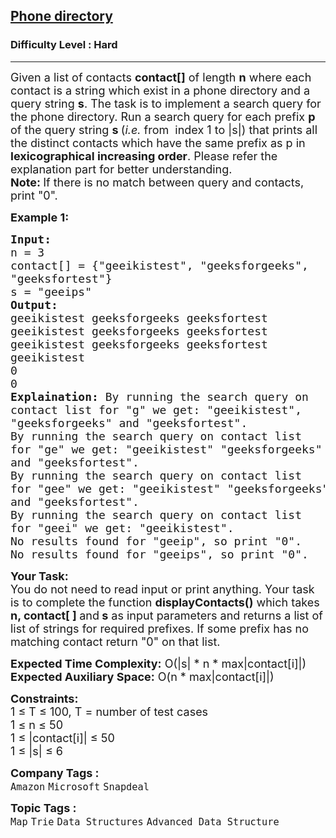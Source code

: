 <h2><a href="https://www.geeksforgeeks.org/problems/phone-directory4628/1?page=2&difficulty=Hard&sprint=94ade6723438d94ecf0c00c3937dad55&sortBy=latest">Phone directory</a></h2><h3>Difficulty Level : Hard</h3><hr><div class="problems_problem_content__Xm_eO"><p><span style="font-size: 18px;">Given a list of contacts <strong>contact[]</strong>&nbsp;of length <strong>n</strong>&nbsp;where each contact is a string which exist in a phone directory and a query string <strong>s</strong>. The task is to implement a search query for the phone directory. Run a search query for each prefix <strong>p</strong> of the query string <strong>s&nbsp;</strong>(<em>i.e.</em> from&nbsp; index 1 to |s|) that prints all the distinct contacts which have the same prefix as p&nbsp;in <strong>lexicographical increasing&nbsp;order</strong>.&nbsp;Please refer the explanation part for better understanding.</span><br><span style="font-size: 18px;"><strong>Note: </strong>If there is no match between query and contacts, print "0".</span></p>
<p><strong><span style="font-size: 18px;">Example 1:</span></strong></p>
<pre><span style="font-size: 18px;"><strong>Input:</strong> 
n = 3
contact[] = {"geeikistest", "geeksforgeeks", 
"geeksfortest"}
s = "geeips"
<strong>Output:</strong>
geeikistest geeksforgeeks geeksfortest
geeikistest geeksforgeeks geeksfortest
geeikistest geeksforgeeks geeksfortest
geeikistest
0
0
<strong>Explaination:</strong> By running the search query on 
contact list for "g" we get: "geeikistest", 
"geeksforgeeks" and "geeksfortest".
By running the search query on contact list 
for "ge" we get: "geeikistest" "geeksforgeeks"
and "geeksfortest".
By running the search query on contact list 
for "gee" we get: "geeikistest" "geeksforgeeks"
and "geeksfortest".
By running the search query on contact list 
for "geei" we get: "geeikistest".
No results found for "geeip", so print "0". 
No results found for "geeips", so print "0".</span></pre>
<p><span style="font-size: 18px;"><strong>Your Task:</strong><br>You&nbsp;do not need to read input or print anything. Your task is to complete the function <strong>displayContacts()</strong> which takes <strong>n, contact[ ] </strong>and<strong> s</strong> as input parameters and returns a list of list of strings for required prefixes. If some prefix has no matching contact return&nbsp;"0" on that list.</span></p>
<p><span style="font-size: 18px;"><strong>Expected Time Complexity:</strong> O(|s| * n * max|contact[i]|)<br><strong>Expected Auxiliary Space:</strong> O(n * max|contact[i]|)</span></p>
<p><span style="font-size: 18px;"><strong>Constraints:</strong><br>1 ≤ T&nbsp;≤ 100, T = number of test cases<br>1 ≤&nbsp;n ≤&nbsp;50<br>1 ≤ |contact[i]| ≤&nbsp;50<br>1 ≤&nbsp;|s| ≤&nbsp;6&nbsp;</span></p></div><p><span style=font-size:18px><strong>Company Tags : </strong><br><code>Amazon</code>&nbsp;<code>Microsoft</code>&nbsp;<code>Snapdeal</code>&nbsp;<br><p><span style=font-size:18px><strong>Topic Tags : </strong><br><code>Map</code>&nbsp;<code>Trie</code>&nbsp;<code>Data Structures</code>&nbsp;<code>Advanced Data Structure</code>&nbsp;